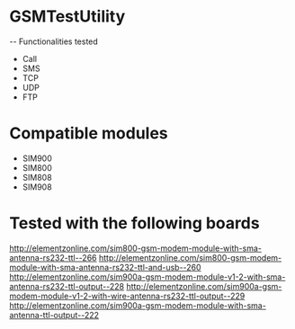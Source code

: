 # GSMTestUtility 

-- Functionalities tested
* Call
* SMS
* TCP
* UDP
* FTP

# Compatible modules

* SIM900
* SIM800
* SIM808
* SIM908

# Tested with the following boards

http://elementzonline.com/sim800-gsm-modem-module-with-sma-antenna-rs232-ttl--266
http://elementzonline.com/sim800-gsm-modem-module-with-sma-antenna-rs232-ttl-and-usb--260
http://elementzonline.com/sim900a-gsm-modem-module-v1-2-with-sma-antenna-rs232-ttl-output--228
http://elementzonline.com/sim900a-gsm-modem-module-v1-2-with-wire-antenna-rs232-ttl-output--229
http://elementzonline.com/sim900a-gsm-modem-module-with-sma-antenna-ttl-output--222